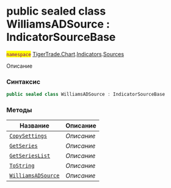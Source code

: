 
# public sealed class WilliamsADSource : IndicatorSourceBase
<mark style="color:purple;">`namespace`</mark> [TigerTrade.Chart](../../../TigerTrade.Chart.md).[Indicators](../../../TigerTrade.Chart/Indicators.md).[Sources](../../../TigerTrade.Chart/Indicators/Sources.md)



Описание

### Синтаксис
```csharp
public sealed class WilliamsADSource : IndicatorSourceBase
```


### Методы
| Название | Описание |
| --- | --- |
| [`CopySettings`](./WilliamsADSource.cs/Методы/CopySettings.md) | *Описание* |
| [`GetSeries`](./WilliamsADSource.cs/Методы/GetSeries.md) | *Описание* |
| [`GetSeriesList`](./WilliamsADSource.cs/Методы/GetSeriesList.md) | *Описание* |
| [`ToString`](./WilliamsADSource.cs/Методы/ToString.md) | *Описание* |
| [`WilliamsADSource`](./WilliamsADSource.cs/Методы/WilliamsADSource.md) | *Описание* |



